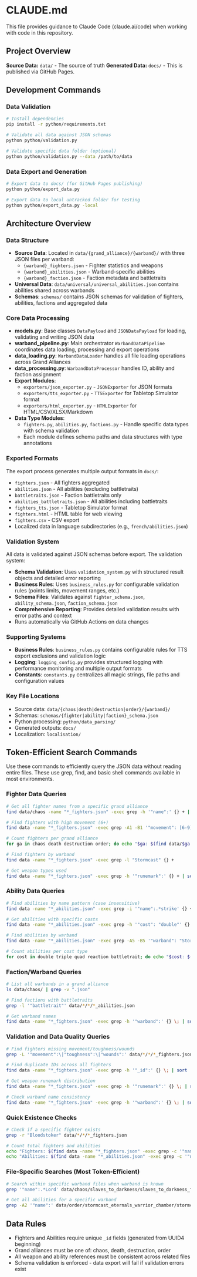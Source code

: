 # CLAUDE.md

This file provides guidance to Claude Code (claude.ai/code) when working with code in this repository.

## Project Overview
**Source Data:** `data/` - The source of truth
**Generated Data:** `docs/` - This is published via GitHub Pages.

## Development Commands

### Data Validation
```bash
# Install dependencies
pip install -r python/requirements.txt

# Validate all data against JSON schemas
python python/validation.py

# Validate specific data folder (optional)
python python/validation.py --data /path/to/data
```

### Data Export and Generation
```bash
# Export data to docs/ (for GitHub Pages publishing)
python python/export_data.py

# Export data to local untracked folder for testing
python python/export_data.py -local
```

## Architecture Overview

### Data Structure
- **Source Data**: Located in `data/{grand_alliance}/{warband}/` with three JSON files per warband:
  - `{warband}_fighters.json` - Fighter statistics and weapons
  - `{warband}_abilities.json` - Warband-specific abilities 
  - `{warband}_faction.json` - Faction metadata and battletraits
- **Universal Data**: `data/universal/universal_abilities.json` contains abilities shared across warbands
- **Schemas**: `schemas/` contains JSON schemas for validation of fighters, abilities, factions and aggregated data

### Core Data Processing
- **models.py**: Base classes `DataPayload` and `JSONDataPayload` for loading, validating and writing JSON data
- **warband_pipeline.py**: Main orchestrator `WarbandDataPipeline` coordinates data loading, processing and export operations
- **data_loading.py**: `WarbandDataLoader` handles all file loading operations across Grand Alliances
- **data_processing.py**: `WarbandDataProcessor` handles ID, ability and faction assignment
- **Export Modules**:
  - `exporters/json_exporter.py` - `JSONExporter` for JSON formats
  - `exporters/tts_exporter.py` - `TTSExporter` for Tabletop Simulator format  
  - `exporters/html_exporter.py` - `HTMLExporter` for HTML/CSV/XLSX/Markdown
- **Data Type Modules**: 
  - `fighters.py`, `abilities.py`, `factions.py` - Handle specific data types with schema validation
  - Each module defines schema paths and data structures with type annotations

### Exported Formats
The export process generates multiple output formats in `docs/`:
- `fighters.json` - All fighters aggregated
- `abilities.json` - All abilities (excluding battletraits)
- `battletraits.json` - Faction battletraits only
- `abilities_battletraits.json` - All abilities including battletraits
- `fighters_tts.json` - Tabletop Simulator format
- `fighters.html` - HTML table for web viewing
- `fighters.csv` - CSV export
- Localized data in language subdirectories (e.g., `french/abilities.json`)

### Validation System
All data is validated against JSON schemas before export. The validation system:
- **Schema Validation**: Uses `validation_system.py` with structured result objects and detailed error reporting
- **Business Rules**: Uses `business_rules.py` for configurable validation rules (points limits, movement ranges, etc.)
- **Schema Files**: Validates against `fighter_schema.json`, `ability_schema.json`, `faction_schema.json`
- **Comprehensive Reporting**: Provides detailed validation results with error paths and context
- Runs automatically via GitHub Actions on data changes

### Supporting Systems
- **Business Rules**: `business_rules.py` contains configurable rules for TTS export exclusions and validation logic
- **Logging**: `logging_config.py` provides structured logging with performance monitoring and multiple output formats
- **Constants**: `constants.py` centralizes all magic strings, file paths and configuration values

### Key File Locations
- Source data: `data/{chaos|death|destruction|order}/{warband}/`
- Schemas: `schemas/{fighter|ability|faction}_schema.json`
- Python processing: `python/data_parsing/`
- Generated outputs: `docs/`
- Localization: `localisation/`

## Token-Efficient Search Commands

Use these commands to efficiently query the JSON data without reading entire files. These use grep, find, and basic shell commands available in most environments.

### Fighter Data Queries
```bash
# Get all fighter names from a specific grand alliance
find data/chaos -name "*_fighters.json" -exec grep -h '"name":' {} + | cut -d'"' -f4

# Find fighters with high movement (6+)
find data -name "*_fighters.json" -exec grep -A1 -B1 '"movement": [6-9]' {} +

# Count fighters per grand alliance
for ga in chaos death destruction order; do echo "$ga: $(find data/$ga -name "*_fighters.json" -exec grep -c '"name":' {} \; | paste -sd+ | bc)"; done

# Find fighters by warband
find data -name "*_fighters.json" -exec grep -l "Stormcast" {} +

# Get weapon types used
find data -name "*_fighters.json" -exec grep -h '"runemark":' {} + | sort | uniq -c | sort -nr
```

### Ability Data Queries  
```bash
# Find abilities by name pattern (case insensitive)
find data -name "*_abilities.json" -exec grep -i '"name":.*strike' {} +

# Get abilities with specific costs
find data -name "*_abilities.json" -exec grep -h '"cost": "double"' {} +

# Find abilities by warband
find data -name "*_abilities.json" -exec grep -A5 -B5 '"warband": "Stormcast"' {} +

# Count abilities per cost type
for cost in double triple quad reaction battletrait; do echo "$cost: $(find data -name "*_abilities.json" -exec grep -c "\"cost\": \"$cost\"" {} \; | paste -sd+ | bc)"; done
```

### Faction/Warband Queries
```bash
# List all warbands in a grand alliance
ls data/chaos/ | grep -v ".json"

# Find factions with battletraits
grep -l '"battletrait"' data/*/*/*_abilities.json

# Get warband names 
find data -name "*_fighters.json" -exec grep -h '"warband":' {} \; | sort | uniq -c
```

### Validation and Data Quality Queries
```bash
# Find fighters missing movement/toughness/wounds
grep -L '"movement":\|"toughness":\|"wounds":' data/*/*/*_fighters.json

# Find duplicate IDs across all fighters  
find data -name "*_fighters.json" -exec grep -h '"_id":' {} \; | sort | uniq -d

# Get weapon runemark distribution
find data -name "*_fighters.json" -exec grep -h '"runemark":' {} \; | sort | uniq -c | sort -nr

# Check warband name consistency
find data -name "*_fighters.json" -exec grep -h '"warband":' {} \; | sort | uniq -c
```

### Quick Existence Checks
```bash
# Check if a specific fighter exists
grep -r "Bloodstoker" data/*/*/*_fighters.json

# Count total fighters and abilities
echo "Fighters: $(find data -name "*_fighters.json" -exec grep -c '"name":' {} \; | paste -sd+ | bc)"
echo "Abilities: $(find data -name "*_abilities.json" -exec grep -c '"name":' {} \; | paste -sd+ | bc)"
```

### File-Specific Searches (Most Token-Efficient)
```bash
# Search within specific warband files when warband is known
grep '"name":.*Lord' data/chaos/slaves_to_darkness/slaves_to_darkness_fighters.json

# Get all abilities for a specific warband
grep -A2 '"name":' data/order/stormcast_eternals_warrior_chamber/stormcast_eternals_warrior_chamber_abilities.json
```

## Data Rules
- Fighters and Abilities require unique `_id` fields (generated from UUID4 beginning)
- Grand alliances must be one of: chaos, death, destruction, order
- All weapon and ability references must be consistent across related files
- Schema validation is enforced - data export will fail if validation errors exist
